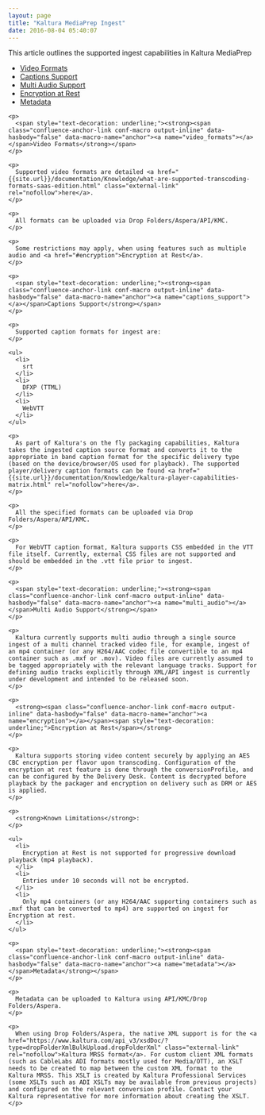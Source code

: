 ```yaml
---
layout: page
title: "Kaltura MediaPrep Ingest"
date: 2016-08-04 05:40:07
---
```


<p>
    This article outlines the supported ingest capabilities in Kaltura MediaPrep
  </p>
  
  <div id="main-content" class="wiki-content">
    <ul>
      <li>
        <a href="#video_formats">Video Formats</a>
      </li>
      <li>
        <a href="#captions_support">Captions Support</a>
      </li>
      <li>
        <a href="#multi_audio">Multi Audio Support</a>
      </li>
      <li>
        <a href="#encryption">Encryption at Rest</a>
      </li>
      <li>
        <a href="#metadata">Metadata</a>
      </li>
    </ul>
    
    <p>
      <span style="text-decoration: underline;"><strong><span class="confluence-anchor-link conf-macro output-inline" data-hasbody="false" data-macro-name="anchor"><a name="video_formats"></a></span>Video Formats</strong></span>
    </p>
    
    <p>
      Supported video formats are detailed <a href="{{site.url}}/documentation/Knowledge/what-are-supported-transcoding-formats-saas-edition.html" class="external-link" rel="nofollow">here</a>.
    </p>
    
    <p>
      All formats can be uploaded via Drop Folders/Aspera/API/KMC.
    </p>
    
    <p>
      Some restrictions may apply, when using features such as multiple audio and <a href="#encryption">Encryption at Rest</a>.
    </p>
    
    <p>
      <span style="text-decoration: underline;"><strong><span class="confluence-anchor-link conf-macro output-inline" data-hasbody="false" data-macro-name="anchor"><a name="captions_support"></a></span>Captions Support</strong></span>
    </p>
    
    <p>
      Supported caption formats for ingest are:
    </p>
    
    <ul>
      <li>
        srt
      </li>
      <li>
        DFXP (TTML)
      </li>
      <li>
        WebVTT
      </li>
    </ul>
    
    <p>
      As part of Kaltura's on the fly packaging capabilities, Kaltura takes the ingested caption source format and converts it to the appropriate in band caption format for the specific delivery type (based on the device/browser/OS used for playback). The supported player/delivery caption formats can be found <a href="{{site.url}}/documentation/Knowledge/kaltura-player-capabilities-matrix.html" rel="nofollow">here</a>.
    </p>
    
    <p>
      All the specified formats can be uploaded via Drop Folders/Aspera/API/KMC.
    </p>
    
    <p>
      For WebVTT caption format, Kaltura supports CSS embedded in the VTT file itself. Currently, external CSS files are not supported and should be embedded in the .vtt file prior to ingest.
    </p>
    
    <p>
      <span style="text-decoration: underline;"><strong><span class="confluence-anchor-link conf-macro output-inline" data-hasbody="false" data-macro-name="anchor"><a name="multi_audio"></a></span>Multi Audio Support</strong></span>
    </p>
    
    <p>
      Kaltura currently supports multi audio through a single source ingest of a multi channel tracked video file, for example, ingest of an mp4 container (or any H264/AAC codec file convertible to an mp4 container such as .mxf or .mov). Video files are currently assumed to be tagged appropriately with the relevant language tracks. Support for defining audio tracks explicitly through XML/API ingest is currently under development and intended to be released soon.
    </p>
    
    <p>
      <strong><span class="confluence-anchor-link conf-macro output-inline" data-hasbody="false" data-macro-name="anchor"><a name="encryption"></a></span><span style="text-decoration: underline;">Encryption at Rest</span></strong>
    </p>
    
    <p>
      Kaltura supports storing video content securely by applying an AES CBC encryption per flavor upon transcoding. Configuration of the encryption at rest feature is done through the conversionProfile, and can be configured by the Delivery Desk. Content is decrypted before playback by the packager and encryption on delivery such as DRM or AES is applied.
    </p>
    
    <p>
      <strong>Known Limitations</strong>:
    </p>
    
    <ul>
      <li>
        Encryption at Rest is not supported for progressive download playback (mp4 playback).
      </li>
      <li>
        Entries under 10 seconds will not be encrypted.
      </li>
      <li>
        Only mp4 containers (or any H264/AAC supporting containers such as .mxf that can be converted to mp4) are supported on ingest for Encryption at rest.
      </li>
    </ul>
    
    <p>
      <span style="text-decoration: underline;"><strong><span class="confluence-anchor-link conf-macro output-inline" data-hasbody="false" data-macro-name="anchor"><a name="metadata"></a></span>Metadata</strong></span>
    </p>
    
    <p>
      Metadata can be uploaded to Kaltura using API/KMC/Drop Folders/Aspera.
    </p>
    
    <p>
      When using Drop Folders/Aspera, the native XML support is for the <a href="https://www.kaltura.com/api_v3/xsdDoc/?type=dropFolderXmlBulkUpload.dropFolderXml" class="external-link" rel="nofollow">Kaltura MRSS format</a>. For custom client XML formats (such as CableLabs ADI formats mostly used for Media/OTT), an XSLT needs to be created to map between the custom XML format to the Kaltura MRSS. This XSLT is created by Kaltura Professional Services (some XSLTs such as ADI XSLTs may be available from previous projects) and configured on the relevant conversion profile. Contact your Kaltura representative for more information about creating the XSLT.
    </p>
  </div>